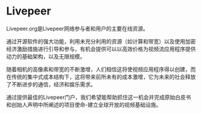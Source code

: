 # Livepeer

Livepeer.org是Livepeer网络参与者和用户的主要在线资源。

通过开源软件的强大功能，利用未充分利用的资源（如计算和带宽）以及使用加密经济激励措施进行引导和参与，有机会提供可以以高效价格为视频流应用程序提供动力的基础架构，以及无限规模。

随着相机的高像素和带宽的不断激增，人们相信这将使视频应用程序得以创建，而在传统的集中式成本结构下，这将带来前所未有的成本激增，它为未来的社会释放了不断进步的通信，经济和娱乐需求。

通过提供最佳的Livepeer门户，我们希望能帮助抓住这一机会并完成原始白皮书和创始人声明中所阐述的项目使命-建立全球开放的视频基础设施。

